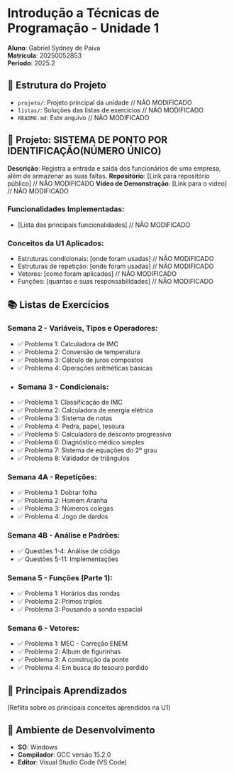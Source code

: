 # Introdução a Técnicas de Programação - Unidade 1
**Aluno**: Gabriel Sydney de Paiva  
**Matrícula**: 20250052853  
**Período**: 2025.2  
## 📁 Estrutura do Projeto
- `projeto/`: Projeto principal da unidade // NÃO MODIFICADO
- `listas/`: Soluções das listas de exercícios // NÃO MODIFICADO
- `README.md`: Este arquivo // NÃO MODIFICADO
## 🚀 Projeto: SISTEMA DE PONTO POR IDENTIFICAÇÃO(NÚMERO ÚNICO)
**Descrição**: Registra a entrada  e saída dos funcionários de uma empresa, além de armazenar as suas faltas.
**Repositório**: [Link para repositório público] // NÃO MODIFICADO
**Vídeo de Demonstração**: [Link para o vídeo] // NÃO MODIFICADO
### Funcionalidades Implementadas:
- [Lista das principais funcionalidades] // NÃO MODIFICADO
### Conceitos da U1 Aplicados:
- Estruturas condicionais: [onde foram usadas] // NÃO MODIFICADO
- Estruturas de repetição: [onde foram usadas] // NÃO MODIFICADO
- Vetores: [como foram aplicados] // NÃO MODIFICADO
- Funções: [quantas e suas responsabilidades] // NÃO MODIFICADO
## 📚 Listas de Exercícios
### Semana 2 - Variáveis, Tipos e Operadores:
- ✅ Problema 1: Calculadora de IMC
- ✅ Problema 2: Conversão de temperatura
- ✅ Problema 3: Cálculo de juros compostos
- ✅ Problema 4: Operações aritméticas básicas
- ### Semana 3 - Condicionais:
- ✅ Problema 1: Classificação de IMC
- ✅ Problema 2: Calculadora de energia elétrica
- ✅ Problema 3: Sistema de notas
- ✅ Problema 4: Pedra, papel, tesoura
- ✅ Problema 5: Calculadora de desconto progressivo
- ✅ Problema 6: Diagnóstico médico simples
- ✅ Problema 7: Sistema de equações do 2º grau
- ✅ Problema 8: Validador de triângulos
### Semana 4A - Repetições:
- ✅ Problema 1: Dobrar folha
- ✅ Problema 2: Homem Aranha
- ✅ Problema 3: Números colegas
- ✅ Problema 4: Jogo de dardos
### Semana 4B - Análise e Padrões:
- ✅ Questões 1-4: Análise de código
- ✅ Questões 5-11: Implementações
### Semana 5 - Funções (Parte 1):
- ✅ Problema 1: Horários das rondas
- ✅ Problema 2: Primos triplos
- ✅ Problema 3: Pousando a sonda espacial
### Semana 6 - Vetores:
- ✅ Problema 1: MEC - Correção ENEM
- ✅ Problema 2: Álbum de figurinhas
- ✅ Problema 3: A construção da ponte
- ✅ Problema 4: Em busca do tesouro perdido
## 🎯 Principais Aprendizados
[Reflita sobre os principais conceitos aprendidos na U1]
## 🔧 Ambiente de Desenvolvimento
- **SO**: Windows
- **Compilador**: GCC versão 15.2.0
- **Editor**: Visual Studio Code (VS Code)
